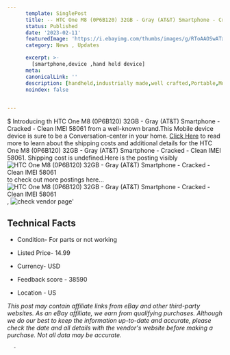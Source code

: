 ```yaml
---
      template: SinglePost
      title: -- HTC One M8 (0P6B120) 32GB - Gray (AT&T) Smartphone - Cracked - Clean IMEI 58061
      status: Published
      date: '2023-02-11'
      featuredImage: 'https://i.ebayimg.com/thumbs/images/g/RToAAOSwATxiQfon/s-l225.jpg'
      category: News , Updates

      excerpt: >-
        [smartphone,device ,hand held device]
      meta:
      canonicalLink: ''
      description: [handheld,industrially made,well crafted,Portable,Mobile,Compact,Convenient,Lightweight,Maneuverable,Man-portable,Miniature,Carriable,Hand-held,Light,Holdable,Transportable,Mobile device,Pocket-sized,On-the-go,Wireless,Cordless,Compact size,Convenient size, smartphone,device ,hand held device]
      noindex: false
      

---
```

$
      Introducing th HTC One M8 (0P6B120) 32GB - Gray (AT&T) Smartphone - Cracked - Clean IMEI 58061 from a well-known brand.This Mobile device device  is sure to be a Conversation-center in your home. [Click Here](https://www.ebay.com/itm/144609565252?hash=item21ab66da44%3Ag%3ARToAAOSwATxiQfon&mkevt=1&mkcid=1&mkrid=711-53200-19255-0&campid=%253CePNCampaignId%253E&customid=%253CreferenceId%253E&toolid=10049) to read more to learn about the shipping costs and additional details for the HTC One M8 (0P6B120) 32GB - Gray (AT&T) Smartphone - Cracked - Clean IMEI 58061. Shipping cost is undefined.Here is the posting visibly ![HTC One M8 (0P6B120) 32GB - Gray (AT&T) Smartphone - Cracked - Clean IMEI 58061](https://i.ebayimg.com/thumbs/images/g/RToAAOSwATxiQfon/s-l225.jpg) to check out more postings here... ![HTC One M8 (0P6B120) 32GB - Gray (AT&T) Smartphone - Cracked - Clean IMEI 58061](https://i.ebayimg.com/images/g/RToAAOSwATxiQfon/s-l1600.jpg), ![check vendor page](https://origin-galleryplus.ebayimg.com/ws/web/144609565252_2_0_1/225x225.jpg,https://origin-galleryplus.ebayimg.com/ws/web/144609565252_3_0_1/225x225.jpg,https://origin-galleryplus.ebayimg.com/ws/web/144609565252_4_0_1/225x225.jpg,https://origin-galleryplus.ebayimg.com/ws/web/144609565252_5_0_1/225x225.jpg,https://origin-galleryplus.ebayimg.com/ws/web/144609565252_6_0_1/225x225.jpg,https://origin-galleryplus.ebayimg.com/ws/web/144609565252_7_0_1/225x225.jpg,https://origin-galleryplus.ebayimg.com/ws/web/144609565252_8_0_1/225x225.jpg,https://origin-galleryplus.ebayimg.com/ws/web/144609565252_9_0_1/225x225.jpg)'

      

 ## Technical Facts 



     
      

 - Condition- For parts or not working 


      

 - Listed Price- 14.99 


      

 - Currency- USD 


      

 - Feedback score - 38590 


      

 - Location - US 


      
      

 *_This post may contain affiliate links from eBay and other third-party websites. As an eBay affiliate, we earn from qualifying purchases. Although we do our best to keep the information up-to-date and accurate, please check the date and all details with the vendor's website before making a purchase. Not all data may be accurate._*




      -
